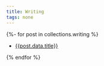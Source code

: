 ```yaml
---
title: Writing
tags: none
---
```


{%- for post in collections.writing %}

- [{{post.data.title}}]({{post.url}})

{% endfor %}
